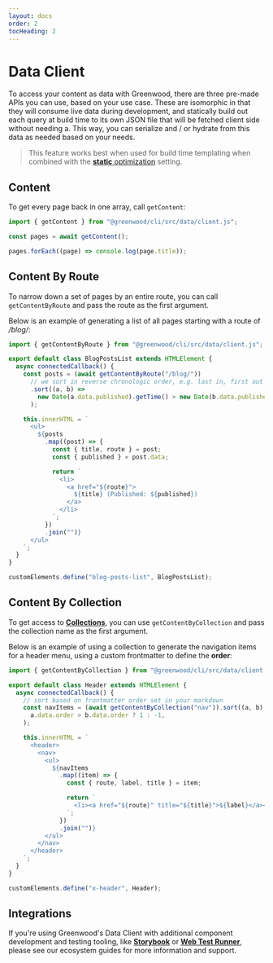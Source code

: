 ```yaml
---
layout: docs
order: 2
tocHeading: 2
---
```


# Data Client

To access your content as data with Greenwood, there are three pre-made APIs you can use, based on your use case. These are isomorphic in that they will consume live data during development, and statically build out each query at build time to its own JSON file that will be fetched client side without needing a. This way, you can serialize and / or hydrate from this data as needed based on your needs.

> This feature works best when used for build time templating when combined with the [**static** optimization](/docs/reference/configuration/#optimization) setting.

## Content

To get every page back in one array, call `getContent`:

<!-- prettier-ignore-start -->

<app-ctc-block variant="snippet">

  ```js
  import { getContent } from "@greenwood/cli/src/data/client.js";

  const pages = await getContent();

  pages.forEach((page) => console.log(page.title));
  ```

</app-ctc-block>

<!-- prettier-ignore-end -->

## Content By Route

To narrow down a set of pages by an entire route, you can call `getContentByRoute` and pass the route as the first argument.

Below is an example of generating a list of all pages starting with a route of _/blog/_:

<!-- prettier-ignore-start -->

<app-ctc-block variant="snippet">

  ```js
  import { getContentByRoute } from "@greenwood/cli/src/data/client.js";

  export default class BlogPostsList extends HTMLElement {
    async connectedCallback() {
      const posts = (await getContentByRoute("/blog/"))
        // we sort in reverse chronologic order, e.g. last in, first out (LIFO)
        .sort((a, b) =>
          new Date(a.data.published).getTime() > new Date(b.data.published).getTime() ? -1 : 1,
        );

      this.innerHTML = `
        <ul>
          ${posts
            .map((post) => {
              const { title, route } = post;
              const { published } = post.data;

              return `
                <li>
                  <a href="${route}">
                    ${title} (Published: ${published})
                  </a>
                </li>
              `;
            })
            .join("")}
        </ul>
      `;
    }
  }

  customElements.define("blog-posts-list", BlogPostsList);
  ```

</app-ctc-block>

<!-- prettier-ignore-end -->

## Content By Collection

To get access to [**Collections**](/docs/content-as-data/collections/), you can use `getContentByCollection` and pass the collection name as the first argument.

Below is an example of using a collection to generate the navigation items for a header menu, using a custom frontmatter to define the **order**:

<!-- prettier-ignore-start -->

<app-ctc-block variant="snippet">

  ```js
  import { getContentByCollection } from "@greenwood/cli/src/data/client.js";

  export default class Header extends HTMLElement {
    async connectedCallback() {
      // sort based on frontmatter order set in your markdown
      const navItems = (await getContentByCollection("nav")).sort((a, b) =>
        a.data.order > b.data.order ? 1 : -1,
      );

      this.innerHTML = `
        <header>
          <nav>
            <ul>
              ${navItems
                .map((item) => {
                  const { route, label, title } = item;

                  return `
                    <li><a href="${route}" title="${title}">${label}</a></li>
                  `;
                })
                .join("")}
            </ul>
          </nav>
        </header>
      `;
    }
  }

  customElements.define("x-header", Header);
  ```

</app-ctc-block>

<!-- prettier-ignore-end -->

## Integrations

If you're using Greenwood's Data Client with additional component development and testing tooling, like [**Storybook**](/guides/ecosystem/storybook/) or [**Web Test Runner**](/guides/ecosystem/web-test-runner/), please see our ecosystem guides for more information and support.
